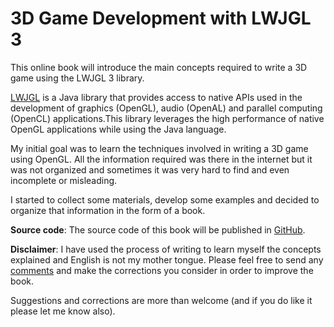 3D Game Development with LWJGL 3
=======

This online book will introduce the main concepts required to write a 3D game using the LWJGL 3 library.

[LWJGL](http://www.lwjgl.org/) is a Java library that provides access to native APIs used in the development of graphics (OpenGL), audio (OpenAL) and parallel computing (OpenCL) applications.This library leverages the high performance of native OpenGL applications while using the Java language.

My initial goal was to learn the techniques involved in writing a 3D game using OpenGL. All the information required was there in the internet but it was not organized and sometimes it was very hard to find and even incomplete or misleading.

I started to collect some materials, develop some examples and decided to organize that information in the form of a book.

**Source code**: The source code of this book will be published in [GitHub](https://github.com/lwjglgamedev/lwjglbook).

**Disclaimer**: I have used the process of writing to learn myself the concepts explained and English is not my mother tongue. Please feel free to send any [comments](https://www.gitbook.com/book/lwjglgamedev/3d-game-development-with-lwjgl/contact) and make the corrections you consider in order to improve the book.

Suggestions and corrections are more than welcome (and if you do like it please let me know also).
